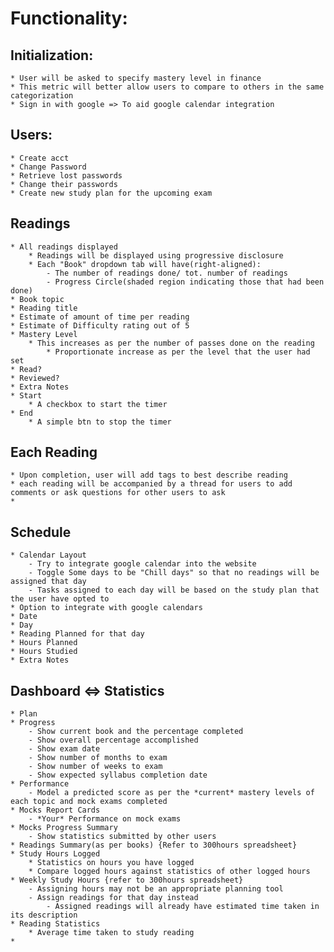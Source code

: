 # Functionality:

## Initialization:
    * User will be asked to specify mastery level in finance 
    * This metric will better allow users to compare to others in the same categorization
    * Sign in with google => To aid google calendar integration

## Users:
    * Create acct
    * Change Password
    * Retrieve lost passwords
    * Change their passwords
    * Create new study plan for the upcoming exam

## Readings
    * All readings displayed
        * Readings will be displayed using progressive disclosure
        * Each "Book" dropdown tab will have(right-aligned):
            - The number of readings done/ tot. number of readings 
            - Progress Circle(shaded region indicating those that had been done)  
    * Book topic
    * Reading title
    * Estimate of amount of time per reading
    * Estimate of Difficulty rating out of 5
    * Mastery Level 
        * This increases as per the number of passes done on the reading
            * Proportionate increase as per the level that the user had set
    * Read?     
    * Reviewed?
    * Extra Notes
    * Start
        * A checkbox to start the timer
    * End
        * A simple btn to stop the timer
## Each Reading
    * Upon completion, user will add tags to best describe reading
    * each reading will be accompanied by a thread for users to add comments or ask questions for other users to ask
    * 

## Schedule
    * Calendar Layout 
        - Try to integrate google calendar into the website
        - Toggle Some days to be "Chill days" so that no readings will be assigned that day
        - Tasks assigned to each day will be based on the study plan that the user have opted to
    * Option to integrate with google calendars
    * Date
    * Day
    * Reading Planned for that day
    * Hours Planned
    * Hours Studied
    * Extra Notes

## Dashboard <=> Statistics
    * Plan
    * Progress
        - Show current book and the percentage completed
        - Show overall percentage accomplished
        - Show exam date
        - Show number of months to exam
        - Show number of weeks to exam
        - Show expected syllabus completion date
    * Performance
        - Model a predicted score as per the *current* mastery levels of each topic and mock exams completed 
    * Mocks Report Cards
        - *Your* Performance on mock exams 
    * Mocks Progress Summary
        - Show statistics submitted by other users
    * Readings Summary(as per books) {Refer to 300hours spreadsheet}
    * Study Hours Logged
        * Statistics on hours you have logged 
        * Compare logged hours against statistics of other logged hours
    * Weekly Study Hours {refer to 300hours spreadsheet}
        - Assigning hours may not be an appropriate planning tool
        - Assign readings for that day instead
            - Assigned readings will already have estimated time taken in its description
    * Reading Statistics
        * Average time taken to study reading
    * 
